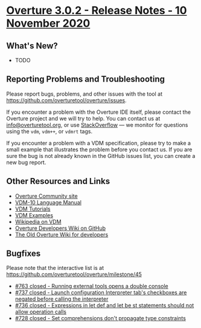 
# [Overture 3.0.2 - Release Notes - 10 November 2020](https://github.com/overturetool/overture/milestone/45)



## What's New?

* TODO

## Reporting Problems and Troubleshooting

Please report bugs, problems, and other issues with the tool at <https://github.com/overturetool/overture/issues>.

If you encounter a problem with the Overture IDE itself, please contact the Overture project and we will try to help.  You can contact us at info@overturetool.org, or use [StackOverflow](http://stackoverflow.com/questions/tagged/vdm%2b%2b) — we monitor for questions using the `vdm`, `vdm++`, or `vdmrt` tags.

If you encounter a problem with a VDM specification, please try to make a small example that illustrates the problem before you contact us.  If you are sure the bug is not already known in the GitHub issues list, you can create a new bug report.


## Other Resources and Links

* [Overture Community site](http://www.overturetool.org)
* [VDM-10 Language Manual](http://raw.github.com/overturetool/documentation/master/documentation/VDM10LangMan/VDM10_lang_man.pdf)
* [VDM Tutorials](http://overturetool.org/documentation/tutorials.html)
* [VDM Examples](http://overturetool.org/download/examples/)
* [Wikipedia on VDM](http://en.wikipedia.org/wiki/Vienna_Development_Method)
* [Overture Developers Wiki on GitHub](https://github.com/overturetool/overture/wiki/)
* [The Old Overture Wiki for developers](http://wiki.overturetool.org)


## Bugfixes

Please note that the interactive list is at <https://github.com/overturetool/overture/milestone/45>
* [#763 closed - Running external tools opens a double console](https://github.com/overturetool/overture/issues/763)
* [#737 closed - Launch configuration Interpreter tab's checkboxes are negated before calling the interpreter](https://github.com/overturetool/overture/issues/737)
* [#736 closed - Expressions in let def and let be st statements should not allow operation calls](https://github.com/overturetool/overture/issues/736)
* [#728 closed - Set comprehensions don't propagate type constraints](https://github.com/overturetool/overture/issues/728)
